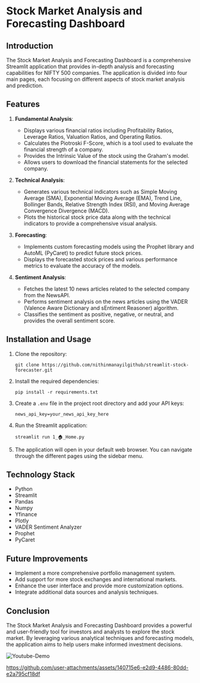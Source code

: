 # Stock Market Analysis and Forecasting Dashboard

## Introduction

The Stock Market Analysis and Forecasting Dashboard is a comprehensive Streamlit application that provides in-depth analysis and forecasting capabilities for NIFTY 500 companies. The application is divided into four main pages, each focusing on different aspects of stock market analysis and prediction.

## Features

1. **Fundamental Analysis**:
   - Displays various financial ratios including Profitability Ratios, Leverage Ratios, Valuation Ratios, and Operating Ratios.
   - Calculates the Piotroski F-Score, which is a tool used to evaluate the financial strength of a company.
   - Provides the Intrinsic Value of the stock using the Graham's model.
   - Allows users to download the financial statements for the selected company.

2. **Technical Analysis**:
   - Generates various technical indicators such as Simple Moving Average (SMA), Exponential Moving Average (EMA), Trend Line, Bollinger Bands, Relative Strength Index (RSI), and Moving Average Convergence Divergence (MACD).
   - Plots the historical stock price data along with the technical indicators to provide a comprehensive visual analysis.

3. **Forecasting**:
   - Implements custom forecasting models using the Prophet library and AutoML (PyCaret) to predict future stock prices.
   - Displays the forecasted stock prices and various performance metrics to evaluate the accuracy of the models.

4. **Sentiment Analysis**:
   - Fetches the latest 10 news articles related to the selected company from the NewsAPI.
   - Performs sentiment analysis on the news articles using the VADER (Valence Aware Dictionary and sEntiment Reasoner) algorithm.
   - Classifies the sentiment as positive, negative, or neutral, and provides the overall sentiment score.

## Installation and Usage

1. Clone the repository:
   ```
   git clone https://github.com/nithinmanayilgithub/streamlit-stock-forecaster.git
   ```

2. Install the required dependencies:
   ```
   pip install -r requirements.txt
   ```

3. Create a `.env` file in the project root directory and add your API keys:
   ```
   news_api_key=your_news_api_key_here
   ```

4. Run the Streamlit application:
   ```
   streamlit run 1_🏠_Home.py
   ```

5. The application will open in your default web browser. You can navigate through the different pages using the sidebar menu.

## Technology Stack

- Python
- Streamlit
- Pandas
- Numpy
- Yfinance
- Plotly
- VADER Sentiment Analyzer
- Prophet
- PyCaret

## Future Improvements

- Implement a more comprehensive portfolio management system.
- Add support for more stock exchanges and international markets.
- Enhance the user interface and provide more customization options.
- Integrate additional data sources and analysis techniques.

## Conclusion

The Stock Market Analysis and Forecasting Dashboard provides a powerful and user-friendly tool for investors and analysts to explore the stock market. By leveraging various analytical techniques and forecasting models, the application aims to help users make informed investment decisions.

![Youtube-Demo](https://youtu.be/azvRbWnJl1A)

https://github.com/user-attachments/assets/140715e6-e2d9-4486-80dd-e2a795cf18df


